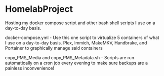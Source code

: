 # HomelabProject
Hosting my docker compose script and other bash shell scripts I use on a day-to-day basis.

docker-compose.yml - Use this one script to virtualize 5 containers of what I use on a day-to-day basis. Plex, Immich, MakeMKV, Handbrake, and Portainer to graphically manage said containers

copy_PMS_Media and copy_PMS_Metadata.sh - Scripts are run automatically on a cron job every evening to make sure backups are a painless inconvenience!
